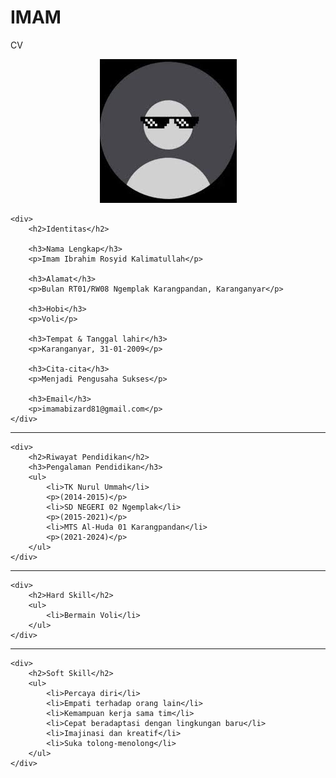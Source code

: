 # IMAM
CV
<html>
<head>
    <title>CV Imam</title>
</head>
<body>
    <div>
        <center>
            <img src="pp.jpg" alt="">
        </center>
        <link rel="stylesheet" href="imam.css">
    </div>

    <div>
        <h2>Identitas</h2>

        <h3>Nama Lengkap</h3>
        <p>Imam Ibrahim Rosyid Kalimatullah</p>

        <h3>Alamat</h3>
        <p>Bulan RT01/RW08 Ngemplak Karangpandan, Karanganyar</p>
        
        <h3>Hobi</h3>
        <p>Voli</p>

        <h3>Tempat & Tanggal lahir</h3>
        <p>Karanganyar, 31-01-2009</p>

        <h3>Cita-cita</h3>
        <p>Menjadi Pengusaha Sukses</p>

        <h3>Email</h3>
        <p>imamabizard81@gmail.com</p>
    </div>
<hr>
    
    <div>
        <h2>Riwayat Pendidikan</h2>
        <h3>Pengalaman Pendidikan</h3>
        <ul>
            <li>TK Nurul Ummah</li>
            <p>(2014-2015)</p>
            <li>SD NEGERI 02 Ngemplak</li>
            <p>(2015-2021)</p>
            <li>MTS Al-Huda 01 Karangpandan</li>
            <p>(2021-2024)</p>
        </ul>
    </div>
<hr>

    <div>
        <h2>Hard Skill</h2>
        <ul>
            <li>Bermain Voli</li>
        </ul>
    </div>
<hr>

    <div>
        <h2>Soft Skill</h2>
        <ul>
            <li>Percaya diri</li>
            <li>Empati terhadap orang lain</li>
            <li>Kemampuan kerja sama tim</li>
            <li>Cepat beradaptasi dengan lingkungan baru</li>
            <li>Imajinasi dan kreatif</li>
            <li>Suka tolong-menolong</li>
        </ul>
    </div>    
</body>
</html>
